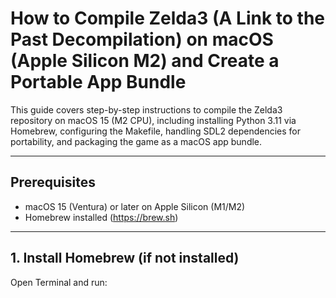 # How to Compile Zelda3 (A Link to the Past Decompilation) on macOS (Apple Silicon M2) and Create a Portable App Bundle

This guide covers step-by-step instructions to compile the Zelda3 repository on macOS 15 (M2 CPU), including installing Python 3.11 via Homebrew, configuring the Makefile, handling SDL2 dependencies for portability, and packaging the game as a macOS app bundle.

---

## Prerequisites

- macOS 15 (Ventura) or later on Apple Silicon (M1/M2)
- Homebrew installed (https://brew.sh)

---

## 1. Install Homebrew (if not installed)

Open Terminal and run:

